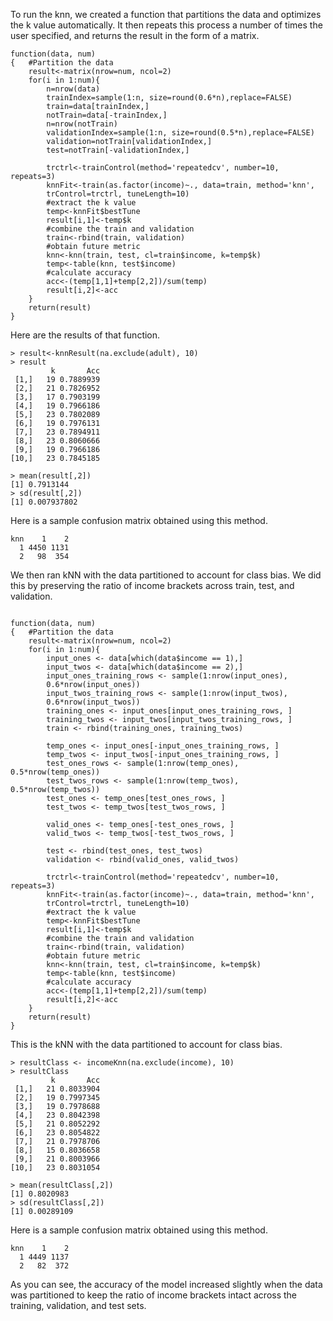To run the knn, we created a function that partitions the data and optimizes the k value automatically. It then repeats this process a number of times the user specified, and returns the result in the form of a matrix.
```
function(data, num)
{   #Partition the data
    result<-matrix(nrow=num, ncol=2)
    for(i in 1:num){
        n=nrow(data)
        trainIndex=sample(1:n, size=round(0.6*n),replace=FALSE)
        train=data[trainIndex,]
        notTrain=data[-trainIndex,]
        n=nrow(notTrain)
        validationIndex=sample(1:n, size=round(0.5*n),replace=FALSE)
        validation=notTrain[validationIndex,]
        test=notTrain[-validationIndex,]
        
        trctrl<-trainControl(method='repeatedcv', number=10, repeats=3)
        knnFit<-train(as.factor(income)~., data=train, method='knn', 
        trControl=trctrl, tuneLength=10)
        #extract the k value
        temp<-knnFit$bestTune
        result[i,1]<-temp$k
        #combine the train and validation
        train<-rbind(train, validation)
        #obtain future metric
        knn<-knn(train, test, cl=train$income, k=temp$k)
        temp<-table(knn, test$income)
        #calculate accuracy
        acc<-(temp[1,1]+temp[2,2])/sum(temp)
        result[i,2]<-acc
    }
    return(result)
}
```
Here are the results of that function.
```
> result<-knnResult(na.exclude(adult), 10)
> result
         k       Acc
 [1,]   19 0.7889939
 [2,]   21 0.7826952
 [3,]   17 0.7903199
 [4,]   19 0.7966186
 [5,]   23 0.7802089
 [6,]   19 0.7976131
 [7,]   23 0.7894911
 [8,]   23 0.8060666
 [9,]   19 0.7966186
[10,]   23 0.7845185

> mean(result[,2])
[1] 0.7913144
> sd(result[,2])
[1] 0.007937802
```
Here is a sample confusion matrix obtained using this method.
```
knn    1    2
  1 4450 1131
  2   98  354
```

We then ran kNN with the data partitioned to account for class bias. We did this by preserving the ratio of income brackets across train, test, and validation.

```

function(data, num)
{   #Partition the data
    result<-matrix(nrow=num, ncol=2)
    for(i in 1:num){
        input_ones <- data[which(data$income == 1),]
        input_twos <- data[which(data$income == 2),]
        input_ones_training_rows <- sample(1:nrow(input_ones), 
        0.6*nrow(input_ones))
        input_twos_training_rows <- sample(1:nrow(input_twos), 
        0.6*nrow(input_twos))
        training_ones <- input_ones[input_ones_training_rows, ]
        training_twos <- input_twos[input_twos_training_rows, ]
        train <- rbind(training_ones, training_twos)
        
        temp_ones <- input_ones[-input_ones_training_rows, ]
        temp_twos <- input_twos[-input_ones_training_rows, ]
        test_ones_rows <- sample(1:nrow(temp_ones), 0.5*nrow(temp_ones))
        test_twos_rows <- sample(1:nrow(temp_twos), 0.5*nrow(temp_twos))
        test_ones <- temp_ones[test_ones_rows, ]
        test_twos <- temp_twos[test_twos_rows, ]
        
        valid_ones <- temp_ones[-test_ones_rows, ]
        valid_twos <- temp_twos[-test_twos_rows, ]
        
        test <- rbind(test_ones, test_twos)
        validation <- rbind(valid_ones, valid_twos)
        
        trctrl<-trainControl(method='repeatedcv', number=10, repeats=3)
        knnFit<-train(as.factor(income)~., data=train, method='knn', 
        trControl=trctrl, tuneLength=10)
        #extract the k value
        temp<-knnFit$bestTune
        result[i,1]<-temp$k
        #combine the train and validation
        train<-rbind(train, validation)
        #obtain future metric
        knn<-knn(train, test, cl=train$income, k=temp$k)
        temp<-table(knn, test$income)
        #calculate accuracy
        acc<-(temp[1,1]+temp[2,2])/sum(temp)
        result[i,2]<-acc
    }
    return(result)
}
```
This is the kNN with the data partitioned to account for class bias.
```
> resultClass <- incomeKnn(na.exclude(income), 10)
> resultClass
         k       Acc
 [1,]   21 0.8033904
 [2,]   19 0.7997345
 [3,]   19 0.7978688
 [4,]   23 0.8042398
 [5,]   21 0.8052292
 [6,]   23 0.8054822
 [7,]   21 0.7978706
 [8,]   15 0.8036658
 [9,]   21 0.8003966
[10,]   23 0.8031054

> mean(resultClass[,2])
[1] 0.8020983
> sd(resultClass[,2])
[1] 0.00289109
```
Here is a sample confusion matrix obtained using this method.
```
knn    1    2
  1 4449 1137
  2   82  372
```
As you can see, the accuracy of the model increased slightly when the data was partitioned to keep the ratio of income brackets intact across the training, validation, and test sets.
